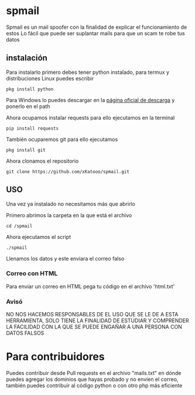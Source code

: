 # spmail
Spmail es un mail spoofer con la finalidad de explicar el funcionamiento de estos 
Lo fácil que puede ser suplantar mails para que un scam te robe tus datos

## instalación
Para instalarlo primero debes tener python instalado, para termux y distribuciones Linux puedes escribir 
```
pkg install python
```
Para Windows lo puedes descargar en la <a href="https://www.python.org/downloads/"> página oficial de descarga</a>
y ponerlo en el path 


Ahora ocupamos instalar requests para ello ejecutamos en la terminal
```
pip install requests
```

También ocuparemos git para ello ejecutamos 
```
pkg install git
```

Ahora clonamos el repositorio
``` 
git clone https://github.com/xKatooo/spmail.git
```

## USO 
Una vez ya instalado no necesitamos más que abrirlo

Primero abrimos la carpeta en la que está el archivo 
```
cd /spmail
```

Ahora ejecutamos el script 
```
./spmail
```

Llenamos los datos y este enviara el correo falso

### Correo con HTML
Para enviar un correo en HTML pega tu código en el archivo 'html.txt'

### Avisó
NO NOS HACEMOS RESPONSABLES DE EL USO QUE SE LE DE A ESTA HERRAMIENTA, SOLO TIENE LA FINALIDAD DE ESTUDIAR Y COMPRENDER LA FACILIDAD CON LA QUE SE PUEDE ENGAÑAR A UNA PERSONA CON DATOS FALSOS 

# Para contribuidores
Puedes contribuir desde Pull requests en el archivo "mails.txt" en dónde puedes agregar los dominios que hayas probado y no envíen el correo, también puedes contribuir al código python o con otro php más eficiente 

